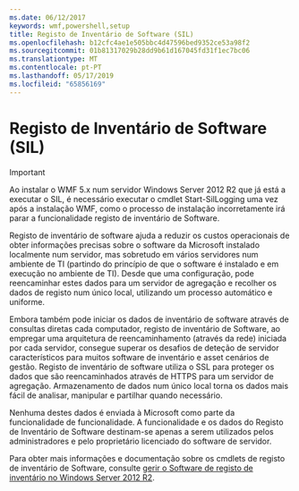 ```yaml
---
ms.date: 06/12/2017
keywords: wmf,powershell,setup
title: Registo de Inventário de Software (SIL)
ms.openlocfilehash: b12cfc4ae1e505bbc4d47596bed9352ce53a98f2
ms.sourcegitcommit: 01b81317029b28dd9b61d167045fd31f1ec7bc06
ms.translationtype: MT
ms.contentlocale: pt-PT
ms.lasthandoff: 05/17/2019
ms.locfileid: "65856169"
---
```

# <a name="software-inventory-logging-sil"></a>Registo de Inventário de Software (SIL)

> [!IMPORTANT]
> Ao instalar o WMF 5.x num servidor Windows Server 2012 R2 que já está a executar o SIL, é necessário executar o cmdlet Start-SilLogging uma vez após a instalação WMF, como o processo de instalação incorretamente irá parar a funcionalidade registo de inventário de Software.

Registo de inventário de software ajuda a reduzir os custos operacionais de obter informações precisas sobre o software da Microsoft instalado localmente num servidor, mas sobretudo em vários servidores num ambiente de TI (partindo do princípio de que o software é instalado e em execução no ambiente de TI). Desde que uma configuração, pode reencaminhar estes dados para um servidor de agregação e recolher os dados de registo num único local, utilizando um processo automático e uniforme.

Embora também pode iniciar os dados de inventário de software através de consultas diretas cada computador, registo de inventário de Software, ao empregar uma arquitetura de reencaminhamento (através da rede) iniciada por cada servidor, consegue superar os desafios de deteção de servidor característicos para muitos software de inventário e asset cenários de gestão. Registo de inventário de software utiliza o SSL para proteger os dados que são reencaminhados através de HTTPS para um servidor de agregação. Armazenamento de dados num único local torna os dados mais fácil de analisar, manipular e partilhar quando necessário.

Nenhuma destes dados é enviada à Microsoft como parte da funcionalidade de funcionalidade. A funcionalidade e os dados do Registo de Inventário de Software destinam-se apenas a serem utilizados pelos administradores e pelo proprietário licenciado do software de servidor.

Para obter mais informações e documentação sobre os cmdlets de registo de inventário de Software, consulte [gerir o Software de registo de inventário no Windows Server 2012 R2](/previous-versions/windows/it-pro/windows-server-2012-R2-and-2012/dn383584(v=ws.11)).
